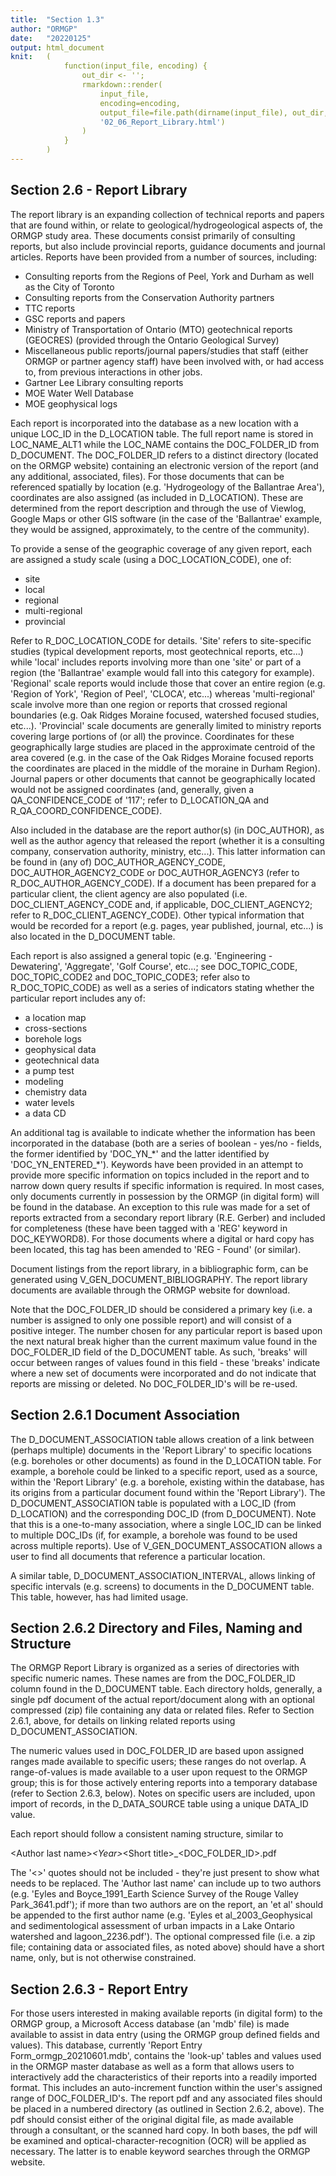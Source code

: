 ```yaml
---
title:  "Section 1.3"
author: "ORMGP"
date:   "20220125"
output: html_document
knit:   (
            function(input_file, encoding) {
                out_dir <- '';
                rmarkdown::render(
                    input_file,
                    encoding=encoding,
                    output_file=file.path(dirname(input_file), out_dir,
                    '02_06_Report_Library.html')
                )
            }
        )
---
```


## Section 2.6 - Report Library

The report library is an expanding collection of technical reports and papers that are found within, or relate to geological/hydrogeological aspects of, the ORMGP study area.  These documents consist primarily of consulting reports, but also include provincial reports, guidance documents and journal articles. Reports have been provided from a number of sources, including:

* Consulting reports from the Regions of Peel, York and Durham as well as the City of Toronto
* Consulting reports from the Conservation Authority partners
* TTC reports
* GSC reports and papers
* Ministry of Transportation of Ontario (MTO) geotechnical reports (GEOCRES) (provided through the Ontario Geological Survey)
* Miscellaneous public reports/journal papers/studies that staff (either ORMGP or partner agency staff) have been involved with, or had access to, from previous interactions in other jobs.
* Gartner Lee Library consulting reports
* MOE Water Well Database 
* MOE geophysical logs

Each report is incorporated into the database as a new location with a unique LOC_ID in the D_LOCATION table.  The full report name is stored in LOC_NAME_ALT1 while the LOC_NAME contains the DOC_FOLDER_ID from D_DOCUMENT.  The DOC_FOLDER_ID refers to a distinct directory (located on the ORMGP website) containing an electronic version of the report (and any additional, associated, files).  For those documents that can be referenced spatially by location (e.g. 'Hydrogeology of the Ballantrae Area'), coordinates are also assigned (as included in D_LOCATION).   These are determined from the report description and through the use of Viewlog, Google Maps or other GIS software (in the case of the 'Ballantrae' example, they would be assigned, approximately, to the centre of the community).

To provide a sense of the geographic coverage of any given report, each are assigned a study scale (using a DOC_LOCATION_CODE), one of:

* site
* local
* regional
* multi-regional
* provincial 

Refer to R_DOC_LOCATION_CODE for details. 'Site' refers to site-specific studies (typical development reports, most geotechnical reports, etc...) while 'local' includes reports involving more than one 'site' or part of a region (the 'Ballantrae' example would fall into this category for example).  'Regional' scale reports would include those that cover an entire region (e.g. 'Region of York', 'Region of Peel', 'CLOCA', etc...) whereas 'multi-regional' scale involve more than one region or reports that crossed regional boundaries (e.g. Oak Ridges Moraine focused, watershed focused studies, etc...).  'Provincial' scale documents are generally limited to ministry reports covering large portions of (or all) the province.  Coordinates for these geographically large studies are placed in the approximate centroid of the area covered (e.g. in the case of the Oak Ridges Moraine focused reports the coordinates are placed in the middle of the moraine in Durham Region).  Journal papers or other documents that cannot be geographically located would not be assigned coordinates (and, generally, given a QA_CONFIDENCE_CODE of '117'; refer to D_LOCATION_QA and R_QA_COORD_CONFIDENCE_CODE).

Also included in the database are the report author(s) (in DOC_AUTHOR), as well as the author agency that released the report (whether it is a consulting company, conservation authority, ministry, etc...).  This latter information can be found in (any of) DOC_AUTHOR_AGENCY_CODE, DOC_AUTHOR_AGENCY2_CODE or DOC_AUTHOR_AGENCY3 (refer to R_DOC_AUTHOR_AGENCY_CODE).  If a document has been prepared for a particular client, the client agency are also populated (i.e. DOC_CLIENT_AGENCY_CODE and, if applicable, DOC_CLIENT_AGENCY2; refer to R_DOC_CLIENT_AGENCY_CODE).  Other typical information that would be recorded for a report (e.g. pages, year published, journal, etc...) is also located in the D_DOCUMENT table.

Each report is also assigned a general topic (e.g. 'Engineering - Dewatering', 'Aggregate', 'Golf Course', etc...; see DOC_TOPIC_CODE, DOC_TOPIC_CODE2 and DOC_TOPIC_CODE3; refer also to R_DOC_TOPIC_CODE) as well as a series of indicators stating whether the particular report includes any of:

* a location map
* cross-sections
* borehole logs
* geophysical data
* geotechnical data
* a pump test
* modeling
* chemistry data
* water levels
* a data CD

An additional tag is available to indicate whether the information has been
incorporated in the database (both are a series of boolean - yes/no - fields,
the former identified by 'DOC_YN_\*' and the latter identified by
'DOC_YN_ENTERED_\*').  Keywords have been provided in an attempt to provide more specific information on topics included in the report and to narrow down query results if specific information is required.  In most cases, only documents currently in possession by the ORMGP (in digital form) will be found in the database.  An exception to this rule was made for a set of reports extracted from a secondary report library (R.E. Gerber) and included for completeness (these have been tagged with a 'REG' keyword in DOC_KEYWORD8).  For those documents where a digital or hard copy has been located, this tag has been amended to 'REG - Found' (or similar).

Document listings from the report library, in a bibliographic form, can be generated using V_GEN_DOCUMENT_BIBLIOGRAPHY.  The report library documents are available through the ORMGP website for download.

Note that the DOC_FOLDER_ID should be considered a primary key (i.e. a number is assigned to only one possible report) and will consist of a positive integer.  The number chosen for any particular report is based upon the next natural break higher than the current maximum value found in the DOC_FOLDER_ID field of the D_DOCUMENT table.  As such, 'breaks' will occur between ranges of values found in this field - these 'breaks' indicate where a new set of documents were incorporated and do not indicate that reports are missing or deleted.  No DOC_FOLDER_ID's will be re-used.

## Section 2.6.1 Document Association

The D_DOCUMENT_ASSOCIATION table allows creation of a link between (perhaps multiple) documents in the 'Report Library' to specific locations (e.g. boreholes or other documents) as found in the D_LOCATION table.  For example, a borehole could be linked to a specific report, used as a source, within the 'Report Library' (e.g. a borehole, existing within the database, has its origins from a particular document found within the 'Report Library').  The D_DOCUMENT_ASSOCIATION table is populated with a LOC_ID (from D_LOCATION) and the corresponding DOC_ID (from D_DOCUMENT).  Note that this is a one-to-many association, where a single LOC_ID can be linked to multiple DOC_IDs (if, for example, a borehole was found to be used across multiple reports).  Use of V_GEN_DOCUMENT_ASSOCATION allows a user to find all documents that reference a particular location.  

A similar table, D_DOCUMENT_ASSOCIATION_INTERVAL, allows linking of specific intervals (e.g. screens) to documents in the D_DOCUMENT table.  This table, however, has had limited usage.

## Section 2.6.2 Directory and Files, Naming and Structure

The ORMGP Report Library is organized as a series of directories with specific numeric names.  These names are from the DOC_FOLDER_ID column found in the D_DOCUMENT table.  Each directory holds, generally, a single pdf document of the actual report/document along with an optional compressed (zip) file containing any data or related files.  Refer to Section 2.6.1, above, for details on linking related reports using D_DOCUMENT_ASSOCIATION. 

The numeric values used in DOC_FOLDER_ID are based upon assigned ranges made available to specific users; these ranges do not overlap.  A range-of-values is made available to a user upon request to the ORMGP group; this is for those actively entering reports into a temporary database (refer to Section 2.6.3, below). Notes on specific users are included, upon import of records, in the D_DATA_SOURCE table using a unique DATA_ID value.

Each report should follow a consistent naming structure, similar to

\<Author last name\>_\<Year\>_\<Short title\>_\<DOC_FOLDER_ID\>.pdf

The '<>' quotes should not be included - they're just present to show what needs to be replaced.  The 'Author last name' can include up to two authors (e.g. 'Eyles and Boyce_1991_Earth Science Survey of the Rouge Valley Park_3641.pdf'); if more than two authors are on the report, an 'et al' should be appended to the first author name (e.g. 'Eyles et al_2003_Geophysical and sedimentological assessment of urban impacts in a Lake Ontario watershed and lagoon_2236.pdf').  The optional compressed file (i.e. a zip file; containing data or associated files, as noted above) should have a short name, only, but is not otherwise constrained.

## Section 2.6.3 - Report Entry

For those users interested in making available reports (in digital form) to the ORMGP group, a Microsoft Access database (an 'mdb' file) is made available to assist in data entry (using the ORMGP group defined fields and values).  This database, currently 'Report Entry Form_ormgp_20210601.mdb', contains the 'look-up' tables and values used in the ORMGP master database as well as a form that allows users to interactively add the characteristics of their reports into a readily imported format.  This includes an auto-increment function within the user's assigned range of DOC_FOLDER_ID's.  The report pdf and any associated files should be placed in a numbered directory (as outlined in Section 2.6.2, above).  The pdf should consist either of the original digital file, as made available through a consultant, or the scanned hard copy.  In both bases, the pdf will be examined and optical-character-recognition (OCR) will be applied as necessary.  The latter is to enable keyword searches through the ORMGP website.

